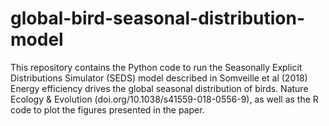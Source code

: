 # global-bird-seasonal-distribution-model

This repository contains the Python code to run the Seasonally Explicit Distributions Simulator (SEDS) model described in Somveille et al (2018) Energy efficiency drives the global seasonal distribution of birds. Nature Ecology & Evolution (doi.org/10.1038/s41559-018-0556-9), as well as the R code to plot the figures presented in the paper.

